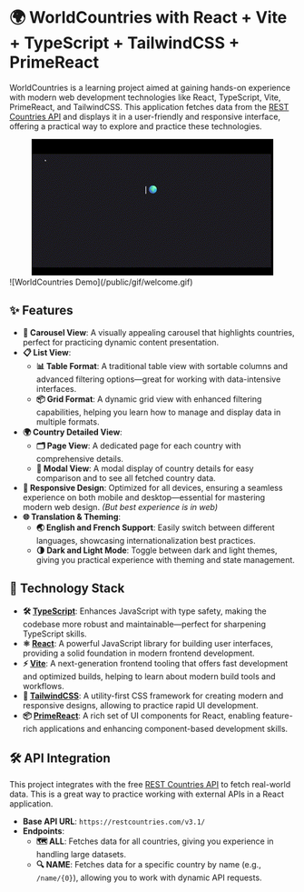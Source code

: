 # 🌍 WorldCountries with React + Vite + TypeScript + TailwindCSS + PrimeReact 

WorldCountries is a learning project aimed at gaining hands-on experience with modern web development technologies like React, TypeScript, Vite, PrimeReact, and TailwindCSS. This application fetches data from the [REST Countries API](https://restcountries.com/) and displays it in a user-friendly and responsive interface, offering a practical way to explore and practice these technologies.

<div align="center">
  <img src="/public/gif/welcome.gif">
</div>
![WorldCountries Demo](/public/gif/welcome.gif)
<!-- ![WorldCountries Demo]( <div align="center"><img src="/public/gif/welcome.gif"></div>) -->

## ✨ Features

- **🎠 Carousel View**: A visually appealing carousel that highlights countries, perfect for practicing dynamic content presentation.
- **📋 List View**:
  - **📊 Table Format**: A traditional table view with sortable columns and advanced filtering options—great for working with data-intensive interfaces.
  - **📦 Grid Format**: A dynamic grid view with enhanced filtering capabilities, helping you learn how to manage and display data in multiple formats.
- **🌍 Country Detailed View**:
  - **🗂️ Page View**: A dedicated page for each country with comprehensive details.
  - **🔳 Modal View**: A modal display of country details for easy comparison and to see all fetched country data.
- **📱 Responsive Design**: Optimized for all devices, ensuring a seamless experience on both mobile and desktop—essential for mastering modern web design. *(But best experience is in web)*
- **🌐 Translation & Theming**:
  - **🌏 English and French Support**: Easily switch between different languages, showcasing internationalization best practices.
  - **🌗 Dark and Light Mode**: Toggle between dark and light themes, giving you practical experience with theming and state management.

## 🚀 Technology Stack

- **🛠️ [TypeScript](https://www.typescriptlang.org/)**: Enhances JavaScript with type safety, making the codebase more robust and maintainable—perfect for sharpening TypeScript skills.
- **⚛️ [React](https://reactjs.org/)**: A powerful JavaScript library for building user interfaces, providing a solid foundation in modern frontend development.
- **⚡ [Vite](https://vitejs.dev/)**: A next-generation frontend tooling that offers fast development and optimized builds, helping to learn about modern build tools and workflows.
- **🎨 [TailwindCSS](https://tailwindcss.com/)**: A utility-first CSS framework for creating modern and responsive designs, allowing to practice rapid UI development.
- **📦 [PrimeReact](https://primereact.org/)**: A rich set of UI components for React, enabling feature-rich applications and enhancing component-based development skills.

## 🛠 API Integration

This project integrates with the free [REST Countries API](https://restcountries.com/) to fetch real-world data. This is a great way to practice working with external APIs in a React application.

- **Base API URL**: `https://restcountries.com/v3.1/`
- **Endpoints**:
  - **🗺️ ALL**: Fetches data for all countries, giving you experience in handling large datasets.
  - **🔍 NAME**: Fetches data for a specific country by name (e.g., `/name/{0}`), allowing you to work with dynamic API requests.
